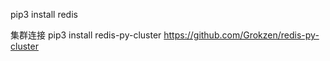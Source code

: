 pip3 install redis


集群连接
pip3 install redis-py-cluster
https://github.com/Grokzen/redis-py-cluster

